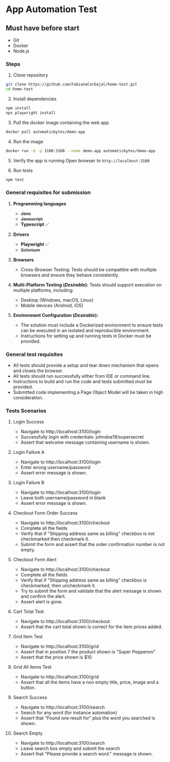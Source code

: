 # **App Automation Test**

## Must have before start

- Git
- Docker
- Node.js

### Steps

1. Clone repository
```bash
git clone https://github.com/FabianaCarbajal/home-test.git
cd home-test
```

2. Install dependencies
```bash
npm install
npx playwright install
```

3. Pull the docker image containing the web app
```bash
docker pull automaticbytes/demo-app
```

4. Run the image
```bash
docker run -d -p 3100:3100 --name demo-app automaticbytes/demo-app
```

5. Verify the app is running
Open browser to `http://localhost:3100`

6. Run tests
```bash
npm test
```

### General requisites for submission

 1. **Programming languages**
    - ~~Java~~
    - ~~Javascript~~
    - **Typescript** ✅

 2. **Drivers**
    - **Playwright** ✅
    - ~~Selenium~~

 3. **Browsers**
    - Cross-Browser Testing: Tests should be compatible with multiple browsers and ensure they behave consistently.
  
 4. **Multi-Platform Testing (_Desirable_):**
	Tests should support execution on multiple platforms, including:
   	- Desktop (Windows, macOS, Linux)
   	- Mobile devices (Android, iOS)
  
 5. **Environment Configuration (_Desirable_):**
   	- The solution must include a Dockerized environment to ensure tests can be executed in an isolated and reproducible environment.
   	- Instructions for setting up and running tests in Docker must be provided.

### General test requisites
- All tests should provide a setup and tear down mechanism that opens and closes the browser.
- All tests should run successfully either from IDE or command line.
- Instructions to build and run the code and tests submitted must be provided.
- Submitted code implementing a Page Object Model will be taken in high consideration.

### Tests Scenarios
1.  Login Success
    - Navigate to http://localhost:3100/login
    - Successfully login with credentials: johndoe19/supersecret
    - Assert that welcome message containing username is shown.

2. Login Failure A
    - Navigate to http://localhost:3100/login
    - Enter wrong username/password
    - Assert error message is shown.

3. Login Failure B
    - Navigate to http://localhost:3100/login
    - Leave both username/password in blank
    - Assert error message is shown.

4. Checkout Form Order Success
    - Navigate to http://localhost:3100/checkout
    - Complete all the fields
    - Verify that if "Shipping address same as billing" checkbox is not checkmarked then checkmark it.
    - Submit the form and assert that the order confirmation number is not empty.

5. Checkout Form Alert
    - Navigate to http://localhost:3100/checkout
    - Complete all the fields
    - Verify that if "Shipping address same as billing" checkbox is checkmarked, then uncheckmark it.
    - Try to submit the form and validate that the alert message is shown and confirm the alert.
    - Assert alert is gone.

6. Cart Total Test
    - Navigate to http://localhost:3100/checkout
    - Assert that the cart total shown is correct for the item prices added.

7. Grid Item Test
    - Navigate to http://localhost:3100/grid
    - Assert that in position 7 the product shown is "Super Pepperoni"
    - Assert that the price shown is $10
	
8. Grid All Items Test	
    - Navigate to http://localhost:3100/grid
    - Assert that all the items have a non empty title, price, image and a button.

9. Search Success
    - Navigate to http://localhost:3100/search
    - Search for any word (for instance automation)
    - Assert that "Found one result for" plus the word you searched is shown.

10. Search Empty
    - Navigate to http://localhost:3100/search
    - Leave search box empty and submit the search
    - Assert that "Please provide a search word." message is shown.
